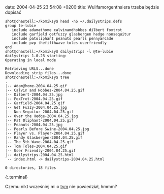 date: 2004-04-25 23:54:08 +0200
title: Wullfamorgenthalera trzeba będzie dopisać

~~~
shot@chastell:~/komiksy$ head -n6 ~/.dailystrips.defs
group te-lubie
   include adamathome calvinandhobbes dilbert foxtrot
   include garfield getfuzzy glasbergen hedge nonsequitur
   include patoliphant peanuts pearls pennyarcade
   include pvp thefifthwave toles userfriendly
end
shot@chastell:~/komiksy$ dailystrips -l @te-lubie
dailystrips 1.0.28 starting:
Operating in local mode

Retrieving URLS...done
Downloading strip files...done
shot@chastell:~/komiksy$ tree
.
|-- Adam@home-2004.04.25.gif
|-- Calvin and Hobbes-2004.04.25.gif
|-- Dilbert-2004.04.25.jpg
|-- FoxTrot-2004.04.25.gif
|-- Garfield-2004.04.25.gif
|-- Get Fuzzy-2004.04.25.jpg
|-- Non Sequitur-2004.04.25.gif
|-- Over the Hedge-2004.04.25.jpg
|-- Pat Oliphant-2004.04.25.gif
|-- Peanuts-2004.04.25.jpg
|-- Pearls Before Swine-2004.04.25.jpg
|-- Player vs. Player-2004.04.25.gif
|-- Randy Glasbergen-2004.04.25.gif
|-- The 5th Wave-2004.04.25.gif
|-- Tom Toles-2004.04.25.gif
|-- User Friendly-2004.04.25.gif
|-- dailystrips-2004.04.25.html
`-- index.html -> dailystrips-2004.04.25.html

0 directories, 18 files
~~~
{:.terminal}

Czemu nikt wcześniej mi o [tym](http://dailystrips.sourceforge.net/ 'apt-get install dailystrips') nie powiedział, hmmm?
